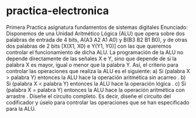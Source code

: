 # practica-electronica
Primera Practica asignatura fundamentos de sistemas digitales
Enunciado:
Disponemos de una Unidad Aritmético Lógica (ALU) que opera sobre dos palabras de entrada de 4 bits, A(A3 A2 A1 A0) y B(B3 B2 B1 B0), y de otras dos palabras de 2 bits [X(X1, X0) e Y(Y1, Y0)] con las que queremos controlar el funcionamiento de dicha ALU. La programación de la ALU no depende directamente de las señales X e Y, sino que depende de si la palabra X es mayor, igual o menor que la palabra Y. Así, el criterio para controlar las operaciones que realiza la ALU es el siguiente:
a)	Si (palabra X > palabra Y) entonces la ALU hace la operación aritmética sin acarreo  . 
b)	Si (palabra X < palabra Y) entonces la ALU hace la operación lógica . 
c)	Si (palabra X = palabra Y) entonces la ALU hace la operación aritmética con arrastre 
 .
Diseñe el circuito completo. Es decir, diseñe el circuito del codificador y úselo para controlar las operaciones que se han especificado para la ALU.

